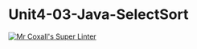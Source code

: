 # Unit4-03-Java-SelectSort

[![Mr Coxall's Super Linter](https://github.com/ICS4U-Programming-TamerZ/Intro-07-Java-TryCatch/workflows/Mr%20Coxall's%20Super%20Linter/badge.svg)](https://github.com/ICS4U-Programming-TamerZ/Intro-07-Java-TryCatch/actions/)
